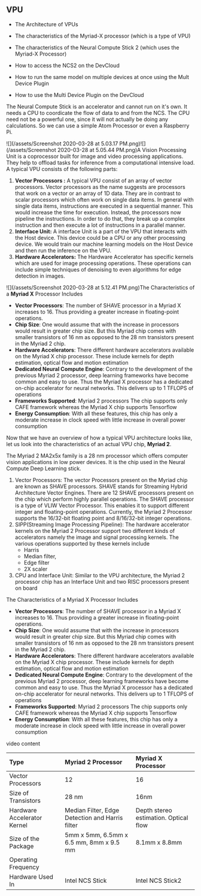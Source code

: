 ## VPU

* The Architecture of VPUs

* The characteristics of the Myriad-X processor \(which is a type of VPU\)

* The characteristics of the Neural Compute Stick 2 \(which uses the Myriad-X Processor\)
* How to access the NCS2 on the DevCloud
* How to run the same model on multiple devices at once using the Mult Device Plugin
* How to use the Multi Device Plugin on the DevCloud

The Neural Compute Stick is an accelerator and cannot run on it's own. It needs a CPU to coordicate the flow of data to and from the NCS. The CPU need not be a powerful one, since it will not actually be doing any calculations. So we can use a simple Atom Processor or even a Raspberry Pi.

![](/assets/Screenshot 2020-03-28 at 5.03.17 PM.png)![](/assets/Screenshot 2020-03-28 at 5.05.44 PM.png)A Vision Processing Unit is a coprocessor built for image and video processing applications. They help to offload tasks for inference from a computational intensive load. A typical VPU consists of the following parts:

1. **Vector Processors :**
   A typical VPU consist of an array of vector processors. Vector processors as the name suggests are processors that work on a vector or an array of 1D data. They are in contrast to scalar processors which often work on single data items. In general with single data items, instructions are executed in a sequential manner. This would increase the time for execution. Instead, the processors now pipeline the instructions. In order to do that, they break up a complex instruction and then execute a lot of instructions in a parallel manner.
2. **Interface Unit:**
   A interface Unit is a part of the VPU that interacts with the Host device. This device could be a CPU or any other processing device. We would train our machine learning models on the Host Device and then run the inference on the VPU.
3. **Hardware Accelerators:**
   The Hardware Accelerator has specific kernels which are used for image processing operations. These operations can include simple techniques of denoising to even algorithms for edge detection in images. 

![](/assets/Screenshot 2020-03-28 at 5.12.41 PM.png)The Characteristics of a **Myriad X** Processor Includes

* **Vector Processors**: The number of SHAVE processor in a Myriad X increases to 16. Thus providing a greater increase in floating-point operations.
* **Chip Size**: One would assume that with the increase in processors would result in greater chip size. But this Myriad chip comes with smaller transistors of 16 nm as opposed to the 28 nm transistors present in the Myriad 2 chip.
* **Hardware Accelerators**: There different hardware accelerators available on the Myriad X chip processor. These include kernels for depth estimation, optical flow and motion estimation
* **Dedicated Neural Compute Engine**: Contrary to the development of the previous Myriad 2 processor, deep learning frameworks have become common and easy to use. Thus the Myriad X processor has a dedicated on-chip accelerator for neural networks. This delivers up to 1 TFLOPS of operations
* **Frameworks Supported**: Myriad 2 processors The chip supports only CAFE framework whereas the Myriad X chip supports Tensorflow
* **Energy Consumption**: With all these features, this chip has only a moderate increase in clock speed with little increase in overall power consumption

Now that we have an overview of how a typical VPU architecture looks like, let us look into the characteristics of an actual VPU chip, **Myriad 2**.

The Myriad 2 MA2x5x family is a 28 nm processor which offers computer vision applications in low power devices. It is the chip used in the Neural Compute Deep Learning stick.

1. Vector Processors: The vector Processors present on the Myriad chip are known as SHAVE processors. SHAVE stands for Streaming Hybrid Architecture Vector Engines. There are 12 SHAVE processors present on the chip which perform highly parallel operations. The SHAVE processor is a type of VLIW Vector Processor. This enables it to support different integer and floating-point operations. Currently, the Myriad 2 Processor supports the 16/32-bit floating point and 8/16/32-bit integer operations.
2. SIPP\(Streaming Image Processing Pipeline\): The hardware accelerator kernels on the Myriad 2 Processor support two different kinds of accelerators namely the image and signal processing kernels. The various operations supported by these kernels include
   * Harris
   * Median filter,
   * Edge filter
   * 2X scaler
3. CPU and Interface Unit: Similar to the VPU architecture, the Myriad 2 processor chip has an Interface Unit and two RISC processors present on board

The Characteristics of a Myriad X Processor Includes

* **Vector Processors**: The number of SHAVE processor in a Myriad X increases to 16. Thus providing a greater increase in floating-point operations.
* **Chip Size**: One would assume that with the increase in processors would result in greater chip size. But this Myriad chip comes with smaller transistors of 16 nm as opposed to the 28 nm transistors present in the Myriad 2 chip.
* **Hardware Accelerators**: There different hardware accelerators available on the Myriad X chip processor. These include kernels for depth estimation, optical flow and motion estimation
* **Dedicated Neural Compute Engine**: Contrary to the development of the previous Myriad 2 processor, deep learning frameworks have become common and easy to use. Thus the Myriad X processor has a dedicated on-chip accelerator for neural networks. This delivers up to 1 TFLOPS of operations
* **Frameworks Supported**: Myriad 2 processors The chip supports only CAFE framework whereas the Myriad X chip supports Tensorflow
* **Energy Consumption**: With all these features, this chip has only a moderate increase in clock speed with little increase in overall power consumption

video content

| Type | Myriad 2 Processor | Myriad X Processor |
| :--- | :--- | :--- |
| Vector Processors | 12 | 16 |
| Size of Transistors | 28 nm | 16nm |
| Hardware Accelerator Kernel | Median Filter, Edge Detection and Harris filter | Depth stereo estimation. Optical flow |
| Size of the Package | 5mm x 5mm, 6.5mm x 6.5 mm, 8mm x 9.5 mm | 8.1mm x 8.8mm |
| Operating Frequency |  |  |
| Hardware Used In | Intel NCS Stick | Intel NCS Stick2 |



